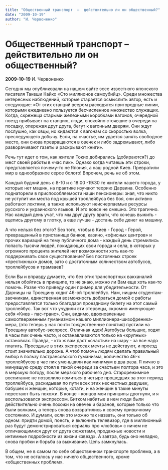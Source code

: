 ```yaml
---
title: "Общественный транспорт  –  действительно ли он общественный?"
date: "2009-10-19"
author: "И. Червоненко"
---
```


# Общественный транспорт  –  действительно ли он общественный?

**2009-10-19** И. Червоненко

Сегодня мы опубликовали на нашем сайте эссе известного японского писателя Такеши Кайко «Сто миллионов самоубийц». Среди множества интересных наблюдений, которые старается осмыслить автор, есть и следующие: «От этих станций веером расходятся пригородные линии, которыми ежедневно пользуется бесчисленное множество служащих. Ког­да, скрежеща старыми железными коробками вагонов, очеред­ной поезд прибывает на станцию, люди, спокойно стоявшие в очереди на посадку, опережая друг друга, бегут к вагонным дверям. Они ждут послушно, как овцы, но кидаются к вагонам со скоростью волка, преследующего добычу. Если, на счастье, им удается занять свободное место, они снова превращаются в овечек и либо задремывают, либо разворачивают газеты и раскрывают книги».

Речь тут идет о том, как жители Токио добирались (добираются?) до мест своей работы в «час пик». Однако когда читаешь эти строки, представляется почему-то не Япония, а наш родной Киев. Превратили мир в однообразное серое болото! Впрочем, речь не об этом.

Каждый будний день с 8-10 и с 18:00 -19:30 те жители нашего города, у которых нет машин, на практике изучают теорию Дарвина. Особенно поднаторели в приспособляемости наши пенсионеры: зная, что никто не уступит им места под крышей троллейбуса без боя, они активно работают локтями, а также используют неисчерпаемые ресурсы русского и украинского языков. И это вовсе не смешно. Это трагично. Нас каждый день учат, что мы друг другу враги, что хочешь выжить - вцепись другому в глотку, а еще лучше - достань себе денег на машину.

А что нельзя без этого? Без того, чтобы в Киев - Город - Герой, превращенный в пристанище банков, казино, «офисных центров» и прочих вариаций на тему публичного дома - каждый день стремились попасть тысячи людей, покидающих свои города и села, в которых у огромного процента жителей нет возможности хоть как-то поддерживать свое существование? Без постоянных строек «престижных» домов, зато с достаточным количеством автобусов, троллейбусов и трамваев?

Если Вы и вправду думаете, что без этих транспортных вакханалий нельзя обойтись в принципе, то не знаю, можно ли Вам еще хоть как-то помочь. Разве что приведу один пример для убедительности. От Дарницы на Троещину ходит 46-ой троллейбус. Нам, нищим студентам-заочникам, единственная возможность добраться домой с работы предоставляется только благодаря проездному билету на этот самый троллейбус. Так вот что учудили эти стервецы, скромно именующие себя «Киев - пас-транс». Они, видимо, вдохновленные самоотверженным гуманизмом нашего миллионера-шизофреника-мера, (это теперь у нас почти тождественные понятия) пустили на Троещину автобус-экспресс. Отличная идея! Автобусы большие, ходят в часы пик очень часто, и останавливаются только на «крупных» остановках. Правда, - кто ж вам даст «счастье» на шару - за все надо платить. Проездные в этих экспрессах мечты не действуют, и проезд стоит значительно дороже. А чтоб помочь людям сделать правильный выбор в пользу пастрансовского гуманизма, количество 46-х троллейбусов в час пик уменьшили как минимум в два раза. Я лично в минувшую среду стоял в такой очереди за счастьем полтора часа, и это в мерзкую погоду, после мерзкого рабочего дня. Старорежимное воспитание не позволило ломиться в четыре прошедших за этот период троллейбуса, раскидывая по пути всех этих несчастных дедушек, бабушек и женщин, которые, кстати, и на женщин в такие минуты перестают быть похожи. В конце - концов мои принципы дрогнули, и я воспользовался экспрессом. Битком набитые в нем люди были действительно очень похожи на овечек и баранов, которые только что были волками, а теперь снова возвратились к своему привычному состоянию. И думали, если это можно так назвать, они только об одном: придти домой, поесть, и включить телевизор, где в миллионный раз будут демонстрироваться сериалы про «любовь» с ничем не отличающимися друг от друга сюжетами, продажные новости и интимные подробности из жизни «звезд». А завтра, будь оно неладно, снова пробки и борьба за выживание. Цепь замкнулась.

В общем, не в самом по себе общественном транспорте проблема, а в том, что не осталось у нас ничего общественного, кроме «общественных проблем».